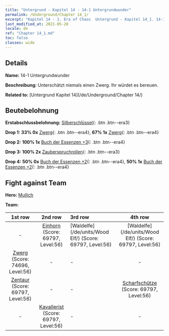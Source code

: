 ```yaml
---
title: "Untergrund - Kapitel 14 - 14-1 Untergrundwunder"
permalink: /Underground/Chapter 14_1/
excerpt: "Kapitel 14 - 1. Era of Chaos  Untergrund - Kapitel 14_1. 14-1 Untergrundwunder"
last_modified_at: 2021-05-28
locale: de
ref: "Chapter 14_1.md"
toc: false
classes: wide
---
```


## Details

 **Name:** 14-1 Untergrundwunder

 **Beschreibung:** Unterschätzt niemals einen Zwerg. Ihr würdet es bereuen.

 **Related to:** [Untergrund Kapitel 14](/de/Underground/Chapter 14/)

## Beutebelohnung

 **Erstabschlussbelohnung:** [Silberschlüssel](/ItemsDE/con_693/){: .btn .btn--era3}

 **Drop 1:** **33% 0x** [Zwerg](/ItemsDE/unt_200/){: .btn .btn--era4}, **67% 1x** [Zwerg](/ItemsDE/unt_200/){: .btn .btn--era4}

 **Drop 2:** **100% 1x** [Buch der Essenzen +3](/ItemsDE/mat_60/){: .btn .btn--era4}

 **Drop 3:** **100% 2x** [Zauberspruchrollen](/ItemsDE/con_694/){: .btn .btn--era3}

 **Drop 4:** **50% 0x** [Buch der Essenzen +2](/ItemsDE/mat_53/){: .btn .btn--era4}, **50% 1x** [Buch der Essenzen +2](/ItemsDE/mat_53/){: .btn .btn--era4}


## Fight against Team
 **Hero:** [Mullich](/de/heroes/Mullich/)

 **Team:**


  | 1st row | 2nd row | 3rd row | 4th row |
  |:----:|:----:|:----|:----:|
  | - | [Einhorn](/de/units/Unicorn/) (Score: 69797, Level:56)  | [Waldelfe](/de/units/Wood Elf/) (Score: 69797, Level:56)  | [Waldelfe](/de/units/Wood Elf/) (Score: 69797, Level:56)  |
  | [Zwerg](/de/units/Dwarf/) (Score: 74696, Level:56)  | - | - | - |
  | [Zentaur](/de/units/Centaur/) (Score: 69797, Level:56)  | - | - | [Scharfschütze](/de/units/Marksman/) (Score: 69797, Level:56)  |
  | - | [Kavallerist](/de/units/Cavalier/) (Score: 69797, Level:56)  | - | - |


